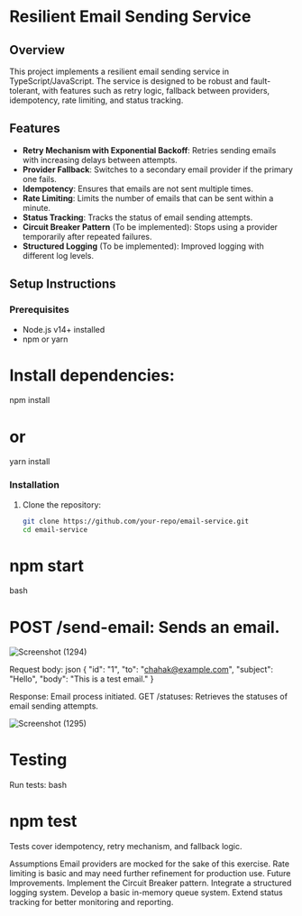 # Resilient Email Sending Service

## Overview
This project implements a resilient email sending service in TypeScript/JavaScript. The service is designed to be robust and fault-tolerant, with features such as retry logic, fallback between providers, idempotency, rate limiting, and status tracking.

## Features
- **Retry Mechanism with Exponential Backoff**: Retries sending emails with increasing delays between attempts.
- **Provider Fallback**: Switches to a secondary email provider if the primary one fails.
- **Idempotency**: Ensures that emails are not sent multiple times.
- **Rate Limiting**: Limits the number of emails that can be sent within a minute.
- **Status Tracking**: Tracks the status of email sending attempts.
- **Circuit Breaker Pattern** (To be implemented): Stops using a provider temporarily after repeated failures.
- **Structured Logging** (To be implemented): Improved logging with different log levels.

## Setup Instructions

### Prerequisites
- Node.js v14+ installed
- npm or yarn

 # Install dependencies:
npm install
# or
yarn install

### Installation
1. Clone the repository:
   ```bash
   git clone https://github.com/your-repo/email-service.git
   cd email-service
   
# npm start 
bash


# POST /send-email: Sends an email.
![Screenshot (1294)](https://github.com/user-attachments/assets/53d41113-4df8-44f2-8940-6403468deffa)


Request body:
json
{
  "id": "1",
  "to": "chahak@example.com",
  "subject": "Hello",
  "body": "This is a test email."
}

Response: Email process initiated.
GET /statuses: Retrieves the statuses of email sending attempts.

![Screenshot (1295)](https://github.com/user-attachments/assets/22b6ca85-f36e-4120-80a7-891f21106fa2)

# Testing
Run tests:
bash
# npm test

Tests cover idempotency, retry mechanism, and fallback logic.

Assumptions
Email providers are mocked for the sake of this exercise.
Rate limiting is basic and may need further refinement for production use.
Future Improvements.
Implement the Circuit Breaker pattern.
Integrate a structured logging system.
Develop a basic in-memory queue system.
Extend status tracking for better monitoring and reporting.
